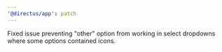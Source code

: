 ```yaml
---
'@directus/app': patch
---
```


Fixed issue preventing "other" option from working in select dropdowns where some options contained icons.
